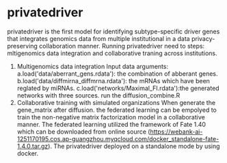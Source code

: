 # privatedriver
privatedriver is the first model for identifying subtype-specific driver genes that integrates genomics data from multiple institutional in a data privacy-preserving collaboration manner. Running privatedriver need to steps: mltigenomics data integration and collaborative traning across institutions.
1. Multigenomics data integration
   Input data arguments:
   a.load('data/aberrant_gens.rdata'): the combination of abberant genes.
   b.load('data/diffmirna_diffmrna.rdata'): the mRNAs which have been reglated by miRNAs.
   c.load('networks/Maximal_FI.rdata'):the generated networks with three sources.
   run the diffusion_combine.R
3. Collaborative training with simulated organizations
When generate the gene_matrix after diffusion. the federated learning can be empolyed to train the non-negative matrix factorization model in a collaborative manner.
The federated learning utilized the framework of Fate 1.40 which can be downloaded from online source (https://webank-ai-1251170195.cos.ap-guangzhou.myqcloud.com/docker_standalone-fate-1.4.0.tar.gz). The privatedriver deployed on a standalone mode by using docker.
